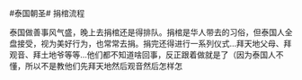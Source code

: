 #泰国朝圣# 捐棺流程

泰国做善事风气盛，晚上去捐棺还是得排队。捐棺是华人带去的习俗，但泰国人全盘接受，视为美好行为，也常常去捐。捐完还得进行一系列仪式…拜天地父母、拜观音、拜土地爷等等…他们都不知道啥回事，反正跟着做就是了（因为泰国人不懂，所以不是教他们先拜天地然后观音然后怎样怎
